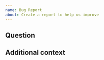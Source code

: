 ```yaml
---
name: Bug Report
about: Create a report to help us improve
---
```


<!--- Provide a general summary of the issue in the Title above -->
## Question

<!--- Provide your detailed question here -->

## Additional context
<!--- Optionally, supply any additional context of what you are trying to do -->

